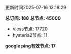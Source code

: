 更新时间2025-07-16 13:18:29

**总订阅: 188**
**总节点: 45000**
- vless节点: 17720
- hysteria2节点: 11

**google ping有效节点: 17**
